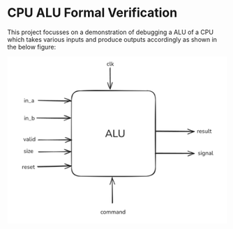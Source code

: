 # CPU ALU Formal Verification

This project focusses on a demonstration of debugging a ALU of a CPU which takes various inputs and produce outputs
accordingly as shown in the below figure:

![CPU ALU](alu_pic.png)